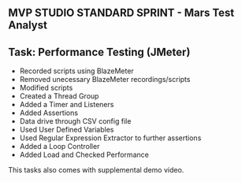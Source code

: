 ## MVP STUDIO STANDARD SPRINT - Mars Test Analyst


## Task: Performance Testing (JMeter)
- Recorded scripts using BlazeMeter
- Removed unecessary BlazeMeter recordings/scripts
- Modified scripts
- Created a Thread Group
- Added a Timer and Listeners
- Added Assertions
- Data drive through CSV config file
- Used User Defined Variables
- Used Regular Expression Extractor to further assertions
- Added a Loop Controller
- Added Load and Checked Performance


This tasks also comes with supplemental demo video.